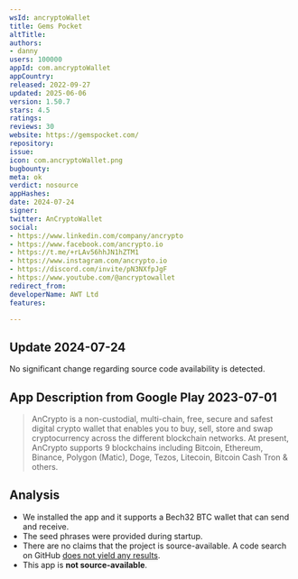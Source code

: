 ```yaml
---
wsId: ancryptoWallet
title: Gems Pocket
altTitle: 
authors:
- danny
users: 100000
appId: com.ancryptoWallet
appCountry: 
released: 2022-09-27
updated: 2025-06-06
version: 1.50.7
stars: 4.5
ratings: 
reviews: 30
website: https://gemspocket.com/
repository: 
issue: 
icon: com.ancryptoWallet.png
bugbounty: 
meta: ok
verdict: nosource
appHashes: 
date: 2024-07-24
signer: 
twitter: AnCryptoWallet
social:
- https://www.linkedin.com/company/ancrypto
- https://www.facebook.com/ancrypto.io
- https://t.me/+rLAv56hhJN1hZTM1
- https://www.instagram.com/ancrypto.io
- https://discord.com/invite/pN3NXfpJgF
- https://www.youtube.com/@ancryptowallet
redirect_from: 
developerName: AWT Ltd
features: 

---
```


## Update 2024-07-24

No significant change regarding source code availability is detected.

## App Description from Google Play 2023-07-01

> AnCrypto is a non-custodial, multi-chain, free, secure and safest digital crypto wallet that enables you to buy, sell, store and swap cryptocurrency across the different blockchain networks. At present, AnCrypto supports 9 blockchains including Bitcoin, Ethereum, Binance, Polygon (Matic), Doge, Tezos, Litecoin, Bitcoin Cash Tron & others.

## Analysis

- We installed the app and it supports a Bech32 BTC wallet that can send and receive.
- The seed phrases were provided during startup.
- There are no claims that the project is source-available. A code search on GitHub [does not yield any results](https://github.com/search?q=com.ancryptoWallet&type=code).
- This app is **not source-available**.
